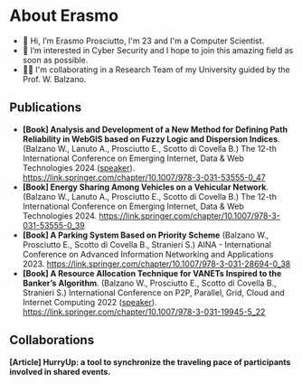# About Erasmo

- 👋 Hi, I’m Erasmo Prosciutto, I'm 23 and I'm a Computer Scientist.
- 👀 I’m interested in Cyber Security and I hope to join this amazing field as soon as possible.
- 👨‍💻 I'm collaborating in a Research Team of my University guided by the Prof. W. Balzano.


## Publications
* **[Book] Analysis and Development of a New Method for Defining Path Reliability in WebGIS based on Fuzzy Logic and Dispersion Indices**. (Balzano W., Lanuto A., Prosciutto E., Scotto di Covella B.) The 12-th International Conference on Emerging Internet, Data & Web Technologies 2024 (<ins>speaker</ins>). https://link.springer.com/chapter/10.1007/978-3-031-53555-0_47
* **[Book] Energy Sharing Among Vehicles on a Vehicular Network**. (Balzano W., Lanuto A., Prosciutto E., Scotto di Covella B.) The 12-th International Conference on Emerging Internet, Data & Web Technologies 2024. https://link.springer.com/chapter/10.1007/978-3-031-53555-0_39
* **[Book] A Parking System Based on Priority Scheme** (Balzano W., Prosciutto E., Scotto di Covella B., Stranieri S.)                                            AINA - International Conference on Advanced Information Networking and Applications 2023. https://link.springer.com/chapter/10.1007/978-3-031-28694-0_38 
* **[Book] A Resource Allocation Technique for VANETs Inspired to the Banker’s Algorithm**. (Balzano W., Prosciutto E., Scotto di Covella B., Stranieri S.) International Conference on P2P, Parallel, Grid, Cloud and Internet Computing 2022 (<ins>speaker</ins>). https://link.springer.com/chapter/10.1007/978-3-031-19945-5_22

## Collaborations
**[Article] HurryUp: a tool to synchronize the traveling pace of participants involved in shared events.** 


<!---
CS-Era/CS-Era is a ✨ special ✨ repository because its `README.md` (this file) appears on your GitHub profile.
You can click the Preview link to take a look at your changes.
--->
